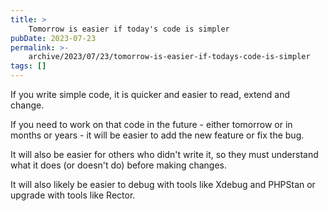 ```yaml
---
title: >
    Tomorrow is easier if today's code is simpler
pubDate: 2023-07-23
permalink: >-
    archive/2023/07/23/tomorrow-is-easier-if-todays-code-is-simpler
tags: []
---
```


If you write simple code, it is quicker and easier to read, extend and change.

If you need to work on that code in the future - either tomorrow or in months or years - it will be easier to add the new feature or fix the bug.

It will also be easier for others who didn't write it, so they must understand what it does (or doesn't do) before making changes.

It will also likely be easier to debug with tools like Xdebug and PHPStan or upgrade with tools like Rector.
